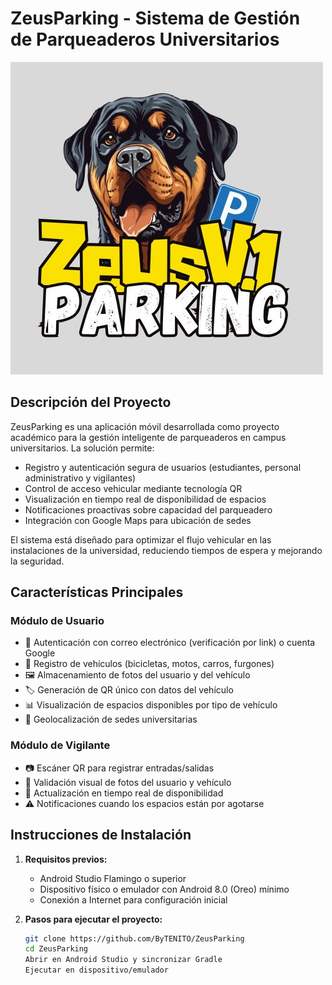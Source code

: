 # ZeusParking - Sistema de Gestión de Parqueaderos Universitarios

![Logo de la App](Logo.jpg) 

## Descripción del Proyecto

ZeusParking es una aplicación móvil desarrollada como proyecto académico para la gestión inteligente de parqueaderos en campus universitarios. La solución permite:

- Registro y autenticación segura de usuarios (estudiantes, personal administrativo y vigilantes)
- Control de acceso vehicular mediante tecnología QR
- Visualización en tiempo real de disponibilidad de espacios
- Notificaciones proactivas sobre capacidad del parqueadero
- Integración con Google Maps para ubicación de sedes

El sistema está diseñado para optimizar el flujo vehicular en las instalaciones de la universidad, reduciendo tiempos de espera y mejorando la seguridad.

## Características Principales

### Módulo de Usuario
- 🔐 Autenticación con correo electrónico (verificación por link) o cuenta Google
- 📝 Registro de vehículos (bicicletas, motos, carros, furgones)
- 🖼️ Almacenamiento de fotos del usuario y del vehículo
- 🏷️ Generación de QR único con datos del vehículo
- 📊 Visualización de espacios disponibles por tipo de vehículo
- 📌 Geolocalización de sedes universitarias

### Módulo de Vigilante
- 📷 Escáner QR para registrar entradas/salidas
- 👤 Validación visual de fotos del usuario y vehículo
- 🔄 Actualización en tiempo real de disponibilidad
- ⚠️ Notificaciones cuando los espacios están por agotarse

## Instrucciones de Instalación

1. **Requisitos previos:**
   - Android Studio Flamingo o superior
   - Dispositivo físico o emulador con Android 8.0 (Oreo) mínimo
   - Conexión a Internet para configuración inicial

2. **Pasos para ejecutar el proyecto:**
   ```bash
   git clone https://github.com/ByTENITO/ZeusParking
   cd ZeusParking
   Abrir en Android Studio y sincronizar Gradle
   Ejecutar en dispositivo/emulador
